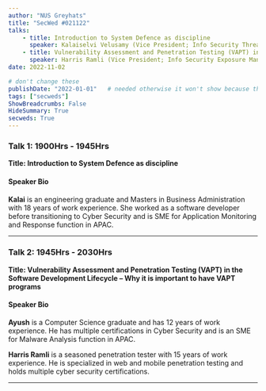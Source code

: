 ```yaml
---
author: "NUS Greyhats"
title: "SecWed #021122"
talks:
    - title: Introduction to System Defence as discipline
      speaker: Kalaiselvi Velusamy (Vice President; Info Security Threat Management Specialist)
    - title: Vulnerability Assessment and Penetration Testing (VAPT) in the Software Development Lifecycle– Why it is important to have VAPT programs
      speaker: Harris Ramli (Vice President; Info Security Exposure Management Senior Specialist)
date: 2022-11-02

# don't change these
publishDate: "2022-01-01"   # needed otherwise it won't show because the date is in the future
tags: ["secweds"]
ShowBreadcrumbs: False
HideSummary: True
secweds: True
---
```


### Talk 1: 1900Hrs - 1945Hrs

**Title: Introduction to System Defence as discipline**

#### Speaker Bio

**Kalai** is an engineering graduate and Masters in Business Administration with 18 years of work experience. She worked as a software developer before transitioning to Cyber Security and is SME for Application Monitoring and Response function in APAC.

----

### Talk 2: 1945Hrs - 2030Hrs

**Title: Vulnerability Assessment and Penetration Testing (VAPT) in the Software Development Lifecycle – Why it is important to have VAPT programs**

#### Speaker Bio

**Ayush** is a Computer Science graduate and has 12 years of work experience. He has multiple certifications in Cyber Security and is an SME for Malware Analysis function in APAC.

**Harris Ramli** is a seasoned penetration tester with 15 years of work experience. He is specialized in web and mobile penetration testing and holds multiple cyber security certifications.

---
